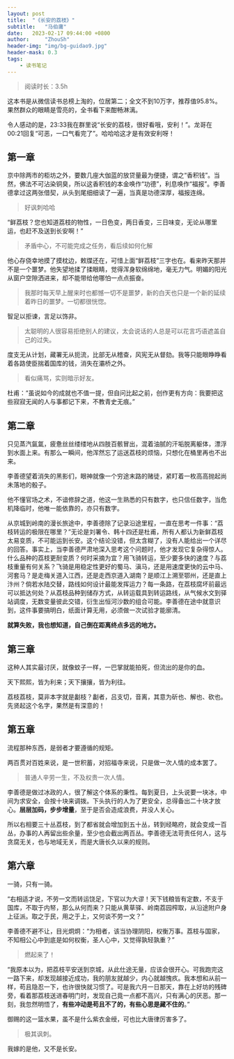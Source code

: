 ```yaml
---
layout: post
title:  "《长安的荔枝》"
subtitle:   "马伯庸"
date:   2023-02-17 09:44:00 +0800
author:     "ZhouSh"
header-img: "img/bg-guidao9.jpg"
header-mask: 0.3
tags:
    - 读书笔记
---
```

> 阅读时长：3.5h

这本书是从微信读书总榜上淘的，位居第二；全文不到10万字，推荐值95.8%。果然群众的眼睛是雪亮的，全书看下来酣畅淋漓。

令人感动的是，23:33我在群里说“长安的荔枝，很好看哦，安利！”。龙哥在00:21回复“可恶，一口气看完了”。哈哈哈这才是有效安利呀！

## 第一章

京中除两市的柜坊之外，要数几座大伽蓝的放贷量最为便捷，谓之“香积钱”。当然，佛法不可沾染铜臭，所以这香积钱的本金唤作“功德”，利息唤作“福报”。李善德拿过这两张借契，从头到尾细细读了一遍，当真是功德深厚，福报连绵。
> 好讽刺哈哈

“鲜荔枝？您也知道荔枝的物性，一日色变，两日香变，三日味变，无论从哪里运，也赶不及送到长安啊！”
> 矛盾中心，不可能完成之任务，看后续如何化解

他心存侥幸地摸了摸枕边，敕牒还在，可惜上面“鲜荔枝”三字也在。看来昨天那并不是一个噩梦。他失望地揉了揉眼睛，觉得浑身软绵绵地，毫无力气。明媚的阳光从窗户空隙洒进来，却不能带给他哪怕一点点振奋。
> 我那时每天早上醒来时也都憾一切不是噩梦，新的白天也只是一个新的延续着昨日的噩梦。一切都很恍惚。

智足以拒谏，言足以饰非。
> 太聪明的人很容易拒绝别人的建议，太会说话的人总是可以花言巧语遮盖自己的过失。

度支无从计划，藏署无从扼流，比部无从稽查，风宪无从督劾。我等只能眼睁睁看着各路使臣揣着国库的钱，消失在灞桥之外。
> 看似痛骂，实则暗示好友。

杜甫：“虽说如今的成就也不值一提，但自问比起之前，创作更有方向：我要把这些寂寂无闻的人与事都记下来，不教青史无痕。”

## 第二章

只见蒸汽氤氲，疲惫丝丝缕缕地从四肢百骸冒出，混着油腻的汗垢脱离躯体，漂浮到水面上来。有那么一瞬间，他浑然忘了运送荔枝的烦恼，只想化在桶里再也不出来。

李善德望着消失的黑影们，眼神就像一个穷途末路的赌徒，紧盯着一枚高高抛起尚未落地的骰子。

他不懂官场之术，不谙修辞之道，他这一生熟悉的只有数字，也只信任数字，当危机降临时，他唯一能依靠的，亦只有数字。

从京城到岭南的漫长旅途中，李善德除了记录沿途里程，一直在思考一件事：“荔枝转运的极限在哪里？”无论是刘署令、韩十四还是杜甫，所有人都认为新鲜荔枝太易变质，不可能运到长安。这个结论没错，但太含糊了，没有人能给出一个详尽的回答。事实上，当李善德严肃地深入思考这个问题时，他才发现它复杂得惊人。什么品种的荔枝更耐变质？何时采摘为宜？用飞骑转运，至少要多快的速度？与荔枝重量有何关系？飞骑是用稳定性更好的蜀马、滇马，还是用速度更快的云中马、河套马？是走梅关道入江西，还是走西京道入湖南？是顺江上溯至鄂州，还是直上汴州？倘若水陆交替，路线如何设计最能发挥运力？每一条路，在荔枝腐坏前最远可以抵达何处？从荔枝品种到储存方式，从转运载具到转运路线，从气候水文到驿站调度，无数变量彼此交错，衍生出恒河沙数的组合可能。李善德在途中就意识到，这件事要搞明白，纸面计算无用，必须做一次试验才能廓清。

**就算失败，我也想知道，自己倒在距离终点多远的地方。**

## 第三章

这种人其实最讨厌，就像蚊子一样，一巴掌就能拍死，但流出的是你的血。

天下熙熙，皆为利来；天下攘攘，皆为利往。

荔枝荔枝，莫非本字就是劙枝？劙者，吕支切，音离，其意为斫也、解也、砍也。先贤起这个名字，果然是有深意的！

## 第五章

流程那种东西，是弱者才要遵循的规矩。

两百贯对百姓来说，是一世积蓄，对招福寺来说，只是做一次人情的成本罢了。
> 普通人辛劳一生，不及权贵一次人情。

李善德是做过冰政的人，很了解这个体系的秉性。每到夏日，上头说要一块冰，中间为求安全，会按十块来调拨。下头执行的人为了更安全，总得备出二十块才放心。**层层加码，步步增量**，至于是否会造成浪费，并没人关心。

所以右相要三十丛荔枝，到了都省就会增加到五十丛，转到经略府，就会变成一百丛，办事的人再留出些余量，至少也会截出两百丛。李善德无法苛责任何人，这与贪腐无关，也与地域无关，而是大唐长久以来的规则。

## 第六章

一骑，只有一骑。

“右相适才说，不劳一文而转运饶足，下官以为大谬！天下钱粮皆有定数，不支于国库，不取于内帑，那么从何而来？只能从黄草驿、岭南荔园榨取，从沿途附户身上征派。取之于民，用之于上，又何谈不劳一文？”

李善德不避不让，目光炯炯：“为相者，该当协理阴阳，权衡万事。荔枝与国家，不知相公心中到底是如何权衡，圣人心中，又觉得孰轻孰重？”
> 燃起来了！

“我原本以为，把荔枝平安送到京城，从此仕途无量，应该会很开心。可我跑完这一路下来，却发现越接近成功，我的朋友就越少，内心就越愧疚。我本想和从前一样，苟且隐忍一下，也许很快就习惯了。可是我六月一日那天，靠在上好坊的残碑旁，看着那荔枝送进春明门时，发现自己竟一点都不高兴，只有满心的厌恶。那一刻，我忽然明悟了，**有些冲动是苟且不了的，有些心思是藏不住的**。”

御赐的这一篮水果，虽不是什么紫衣金绶，可也比大唐律厉害多了。
> 极其讽刺。

我嫁的是他，又不是长安。